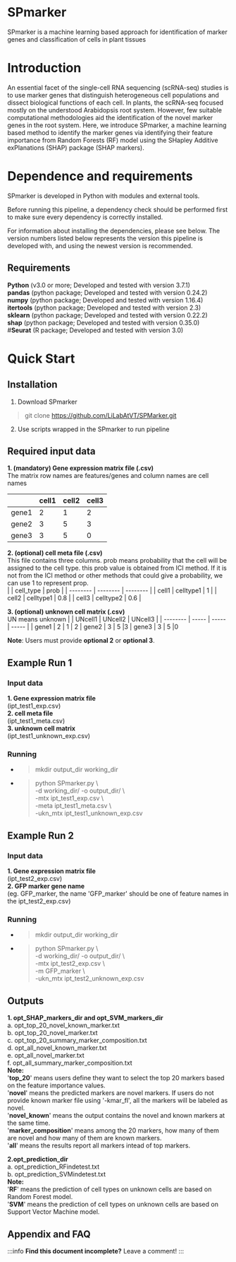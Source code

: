 

SPmarker
===
SPmarker is a machine learning based approach for identification of marker genes and classification of cells in plant tissues

# Introduction
An essential facet of the single-cell RNA sequencing (scRNA-seq) studies is to use marker genes that distinguish heterogeneous cell populations and dissect biological functions of each cell. In plants, the scRNA-seq focused mostly on the understood Arabidopsis root system. However, few suitable computational methodologies aid the identification of the novel marker genes in the root system. Here, we introduce SPmarker, a machine learning based method to identify the marker genes via identifying their feature importance from Random Forests (RF) model using the SHapley Additive exPlanations (SHAP) package (SHAP markers).

# Dependence and requirements
SPmarker is developed in Python with modules and external tools.

Before running this pipeline, a dependency check should be performed first to make sure every dependency is correctly installed.

For information about installing the dependencies, please see below. The version numbers listed below represents the version this pipeline is developed with, and using the newest version is recommended.

## Requirements
**Python** (v3.0 or more; Developed and tested with version 3.7.1)  
**pandas** (python package; Developed and tested with version 0.24.2)  
**numpy** (python package; Developed and tested with version 1.16.4)  
**itertools** (python package; Developed and tested with version 2.3)  
**sklearn** (python package; Developed and tested with version 0.22.2)  
**shap** (python package; Developed and tested with version 0.35.0)  
#**Seurat** (R package; Developed and tested with version 3.0)

# Quick Start
## Installation
1.	Download SPmarker  
> git clone https://github.com/LiLabAtVT/SPMarker.git
2.	Use scripts wrapped in the SPmarker to run pipeline

## Required input data
**1. (mandatory) Gene expression matrix file (.csv)**  
The matrix row names are features/genes and column names are cell names  

|  | cell1 | cell2 | cell3 |
| -------- | ----- | ----- | ----- |
| gene1    | 2   | 1     | 2
| gene2    | 3     | 5     |3
| gene3    | 3     | 5     |0

**2. (optional) cell meta file (.csv)**  
This file contains three columns. prob means probability that the cell will be assigned to the cell type. this prob value is obtained from ICI method. If it is not from the ICI method or other methods that could give a probability, we can use 1 to represent prop.  
|  | cell_type | prob |
| -------- | -------- | -------- |
| cell1    | celltype1     | 1     |
| cell2    | celltype1     | 0.8     |
| cell3     | celltype2     | 0.6     |

**3. (optional) unknown cell matrix (.csv)**  
UN means unknown
|  | UNcell1 | UNcell2 | UNcell3 |
| -------- | ----- | ----- | ----- |
| gene1    | 2   | 1     | 2
| gene2    | 3     | 5     |3
| gene3    | 3     | 5     |0

**Note**: Users must provide **optional 2** or **optional 3**.

## Example Run 1
### Input data
**1. Gene expression matrix file**  
(ipt_test1_exp.csv)  
**2. cell meta file**  
(ipt_test1_meta.csv)  
**3. unknown cell matrix**  
(ipt_test1_unknown_exp.csv)  

### Running
* > mkdir output_dir working_dir  
* > python SPmarker.py \\  
-d working_dir/ -o output_dir/ \\  
-mtx ipt_test1_exp.csv \\  
-meta ipt_test1_meta.csv \\  
-ukn_mtx ipt_test1_unknown_exp.csv  



## Example Run 2
### Input data
**1. Gene expression matrix file**  
(ipt_test2_exp.csv)  
**2. GFP marker gene name**  
(eg. GFP_marker, the name 'GFP_marker' should be one of feature names in the ipt_test2_exp.csv)

### Running
* > mkdir output_dir working_dir  
* > python SPmarker.py \\  
-d working_dir/ -o output_dir/ \\  
-mtx ipt_test2_exp.csv \\  
-m GFP_marker \\  
-ukn_mtx ipt_test2_unknown_exp.csv  

## Outputs
**1. opt_SHAP_markers_dir and opt_SVM_markers_dir**  
a. opt_top_20_novel_known_marker.txt  
b. opt_top_20_novel_marker.txt  
c. opt_top_20_summary_marker_composition.txt  
d. opt_all_novel_known_marker.txt  
e. opt_all_novel_marker.txt  
f. opt_all_summary_marker_composition.txt  
**Note:**  
'**top_20**' means users define they want to select the top 20 markers based on the feature importance values.  
'**novel**' means the predicted markers are novel markers. If users do not provide known marker file using '-kmar_fl', all the markers will be labeled as novel.  
'**novel_known**' means the output contains the novel and known markers at the same time.  
'**marker_composition**' means among the 20 markers, how many of them are novel and how many of them are known markers.  
'**all**' means the results report all markers intead of top markers.

**2.opt_prediction_dir**  
a. opt_prediction_RFindetest.txt  
b. opt_prediction_SVMindetest.txt  
**Note:**  
'**RF**' means the prediction of cell types on unknown cells are based on Random Forest model.  
'**SVM**' means the prediction of cell types on unknown cells are based on Support Vector Machine model.  



## Appendix and FAQ

:::info
**Find this document incomplete?** Leave a comment!
:::


